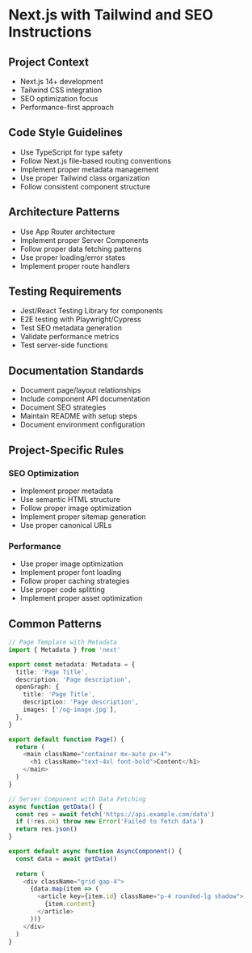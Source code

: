 # Next.js with Tailwind and SEO Instructions

## Project Context
- Next.js 14+ development
- Tailwind CSS integration
- SEO optimization focus
- Performance-first approach

## Code Style Guidelines
- Use TypeScript for type safety
- Follow Next.js file-based routing conventions
- Implement proper metadata management
- Use proper Tailwind class organization
- Follow consistent component structure

## Architecture Patterns
- Use App Router architecture
- Implement proper Server Components
- Follow proper data fetching patterns
- Use proper loading/error states
- Implement proper route handlers

## Testing Requirements
- Jest/React Testing Library for components
- E2E testing with Playwright/Cypress
- Test SEO metadata generation
- Validate performance metrics
- Test server-side functions

## Documentation Standards
- Document page/layout relationships
- Include component API documentation
- Document SEO strategies
- Maintain README with setup steps
- Document environment configuration

## Project-Specific Rules
### SEO Optimization
- Implement proper metadata
- Use semantic HTML structure
- Follow proper image optimization
- Implement proper sitemap generation
- Use proper canonical URLs

### Performance
- Use proper image optimization
- Implement proper font loading
- Follow proper caching strategies
- Use proper code splitting
- Implement proper asset optimization

## Common Patterns
```typescript
// Page Template with Metadata
import { Metadata } from 'next'

export const metadata: Metadata = {
  title: 'Page Title',
  description: 'Page description',
  openGraph: {
    title: 'Page Title',
    description: 'Page description',
    images: ['/og-image.jpg'],
  },
}

export default function Page() {
  return (
    <main className="container mx-auto px-4">
      <h1 className="text-4xl font-bold">Content</h1>
    </main>
  )
}

// Server Component with Data Fetching
async function getData() {
  const res = await fetch('https://api.example.com/data')
  if (!res.ok) throw new Error('Failed to fetch data')
  return res.json()
}

export default async function AsyncComponent() {
  const data = await getData()
  
  return (
    <div className="grid gap-4">
      {data.map(item => (
        <article key={item.id} className="p-4 rounded-lg shadow">
          {item.content}
        </article>
      ))}
    </div>
  )
}
```